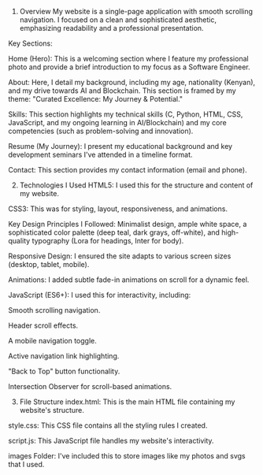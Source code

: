 1. Overview
My website is a single-page application with smooth scrolling navigation. I focused on a clean and sophisticated aesthetic, emphasizing readability and a professional presentation.

Key Sections:

Home (Hero): This is a welcoming section where I feature my professional photo and provide a brief introduction to my focus as a Software Engineer.

About: Here, I detail my background, including my age, nationality (Kenyan), and my drive towards AI and Blockchain. This section is framed by my theme: "Curated Excellence: My Journey & Potential."

Skills: This section highlights my technical skills (C, Python, HTML, CSS, JavaScript, and my ongoing learning in AI/Blockchain) and my core competencies (such as problem-solving and innovation).

Resume (My Journey): I present my educational background and key development seminars I've attended in a timeline format.

Contact: This section provides my contact information (email and phone).

2. Technologies I Used
HTML5: I used this for the structure and content of my website.

CSS3: This was for styling, layout, responsiveness, and animations.

Key Design Principles I Followed: Minimalist design, ample white space, a sophisticated color palette (deep teal, dark grays, off-white), and high-quality typography (Lora for headings, Inter for body).

Responsive Design: I ensured the site adapts to various screen sizes (desktop, tablet, mobile).

Animations: I added subtle fade-in animations on scroll for a dynamic feel.

JavaScript (ES6+): I used this for interactivity, including:

Smooth scrolling navigation.

Header scroll effects.

A mobile navigation toggle.

Active navigation link highlighting.

"Back to Top" button functionality.

Intersection Observer for scroll-based animations.

3. File Structure
index.html: This is the main HTML file containing my website's structure.

style.css: This CSS file contains all the styling rules I created.

script.js: This JavaScript file handles my website's interactivity.

images Folder: I've included this to store images like my photos and svgs that I used.